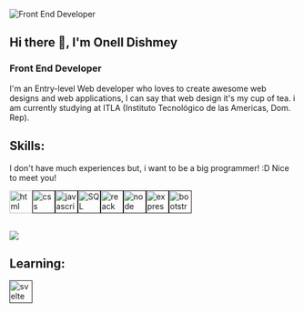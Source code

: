![Front End Developer](https://cdn.acodez.in/wp-content/uploads/2018/05/Banner-image-4.png)

## Hi there 👋, I'm Onell Dishmey
### Front End Developer


I'm an Entry-level Web developer who loves to create awesome web designs and web applications, I can say that web design it's my cup of tea. i am currently studying at ITLA (Instituto Tecnológico de las Americas, Dom. Rep).

## Skills: 

I don't have much experiences but, i want to be a big programmer! :D
Nice to meet you!

<img src='https://img.shields.io/badge/HTML5-E34F26?style=for-the-badge&logo=html5&logoColor=white' alt='html' height='40'>[<img src='https://img.shields.io/badge/CSS3-1572B6?style=for-the-badge&logo=css3&logoColor=white' alt='css' height='40'>]()[<img src='https://img.shields.io/badge/JavaScript-F7DF1E?style=for-the-badge&logo=javascript&logoColor=black' alt='javascript' height='40'>]()[<img src="https://img.shields.io/badge/MySQL-00000F?style=for-the-badge&logo=mysql&logoColor=white" alt="SQL" height="40" />]()[<img src='https://img.shields.io/badge/React-20232A?style=for-the-badge&logo=react&logoColor=61DAFB' alt='reack' height='40'>]()[<img src="https://img.shields.io/badge/Node.js-43853D?style=for-the-badge&logo=node.js&logoColor=white" alt="node" height="40">]()[<img src="https://img.shields.io/badge/Express.js-404D59?style=for-the-badge" alt="express" height="40">]()[<img src="https://img.shields.io/badge/Bootstrap-563D7C?style=for-the-badge&logo=bootstrap&logoColor=white" alt="bootstrap" height="40">]()

<br>
<a href="https://github.com/anuraghazra/github-readme-stats">
  <!-- Change the `github-readme-stats.anuraghazra1.vercel.app` to `github-readme-stats.vercel.app`  -->
  <img align="center" src="https://github-readme-stats.anuraghazra1.vercel.app/api/top-langs/?username=On3l7d15h&layout=compact&theme=material-palenight" />
</a>
<br>

## Learning:
[<img src="https://img.shields.io/badge/Svelte-4A4A55?style=for-the-badge&logo=svelte&logoColor=FF3E00" alt="svelte" height="40">]()


